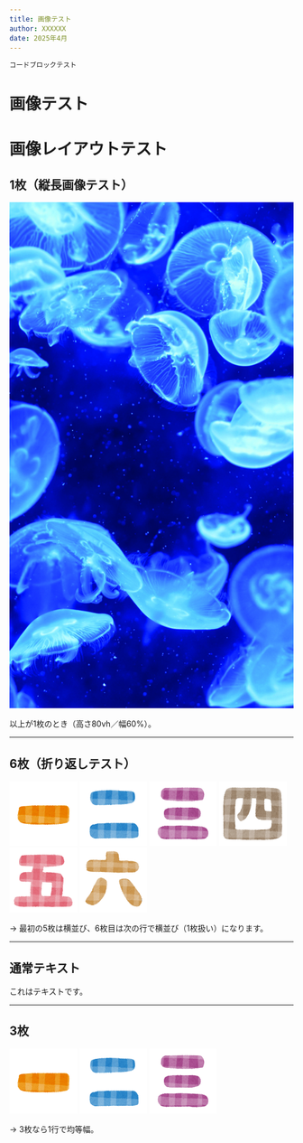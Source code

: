 ```yaml
---
title: 画像テスト
author: XXXXXX
date: 2025年4月
---
```


```txt
コードブロックテスト
```

# 画像テスト

# 画像レイアウトテスト

## 1枚（縦長画像テスト）
![](img/tall.jpg)

以上が1枚のとき（高さ80vh／幅60%）。

---

## 6枚（折り返しテスト）
![](img/img1.png)
![](img/img2.png)
![](img/img3.png)
![](img/img4.png)
![](img/img5.png)
![](img/img6.png)

→ 最初の5枚は横並び、6枚目は次の行で横並び（1枚扱い）になります。

---

## 通常テキスト
これはテキストです。

---

## 3枚
![](img/img1.png)
![](img/img2.png)
![](img/img3.png)

→ 3枚なら1行で均等幅。
